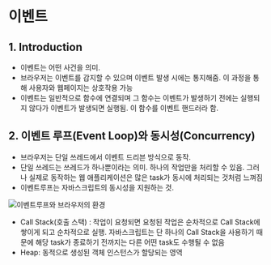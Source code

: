 # 이벤트
## 1. Introduction
- 이벤트는 어떤 사건을 의미.
- 브라우저는 이벤트를 감지할 수 있으며 이벤트 발생 시에는 통지해줌. 이 과정을 통해 사용자와 웹페이지는 상호작용 가능
- 이벤트는 일반적으로 함수에 연결되며 그 함수는 이벤트가 발생하기 전에는 실행되지 않다가 이벤트가 발생되면 실행됨. 이 함수를 이벤트 핸드러라 함.

## 2. 이벤트 루프(Event Loop)와 동시성(Concurrency)
- 브라우저는 단일 쓰레드에서 이벤트 드리븐 방식으로 동작.
- 단일 쓰레드는 쓰레드가 하나뿐이라는 의미. 하나의 작업만을 처리할 수 있음. 그러나 실제로 동작하는 웹 애플리케이션은 많은 task가 동시에 처리되는 것처럼 느껴짐
- 이벤트루프는 자바스크립트의 동시성을 지원하는 것.

![이벤트루프와 브라우저의 환경](https://poiemaweb.com/img/event-loop.png)

- Call Stack(호출 스택) : 작업이 요청되면 요청된 작업은 순차적으로 Call Stack에 쌓이게 되고 순차적으로 실행. 자바스크립트는 단 하나의 Call Stack을 사용하기 때문에 해당 task가 종료하기 전까지는 다른 어떤 task도 수행될 수 없음
- Heap: 동적으로 생성된 객체 인스턴스가 할당되는 영역
